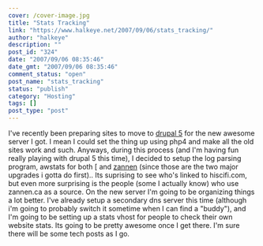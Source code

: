```yaml
---
cover: /cover-image.jpg
title: "Stats Tracking"
link: "https://www.halkeye.net/2007/09/06/stats_tracking/"
author: "halkeye"
description: ""
post_id: "324"
date: "2007/09/06 08:35:46"
date_gmt: "2007/09/06 08:35:46"
comment_status: "open"
post_name: "stats_tracking"
status: "publish"
category: "Hosting"
tags: []
post_type: "post"
---
```


I've recently been preparing sites to move to [drupal 5](http://www.drupal.org) for the new awesome server I got. I mean I could set the thing up using php4 and make all the old sites work and such. Anyways, during this process (and I'm having fun really playing with drupal 5 this time), I decided to setup the log parsing program, awstats for both [ and [zannen](http://www.zannen.ca) (since those are the two major upgrades i gotta do first).. Its suprising to see who's linked to hiscifi.com, but even more surprising is the people (some I actually know) who use zannen.ca as a source. On the new server I'm going to be organizing things a lot better. I've already setup a secondary dns server this time (although i'm going to probably switch it sometime when I can find a "buddy"), and I'm going to be setting up a stats vhost for people to check their own website stats. Its going to be pretty awesome once I get there. I'm sure there will be some tech posts as I go.
